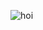 ![hoi](https://media.giphy.com/media/TNf5oSRelTeI8/giphy.gif)
<!-- ![web surfing](https://media.giphy.com/media/eCwAEs05phtK/giphy.gif) -->
